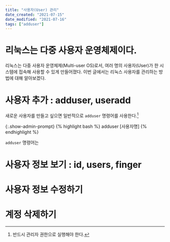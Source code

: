 ```yaml
---
title: "사용자(User) 관리"
date_created: "2021-07-15"
date_modified: "2021-07-16"
tags: ["adduser"]
---
```


# 리눅스는 다중 사용자 운영체제이다.

리눅스는 다중 사용자 운영체제(Multi-user OS)로서, 여러 명의 사용자(User)가 한 시스템에 접속해 사용할 수 있게 만들어졌다. 이번 글에서는 리눅스 사용자를 관리하는 방법에 대해 알아보겠다.

# 사용자 추가 : adduser, useradd

새로운 사용자를 만들고 싶으면 일반적으로 `adduser` 명령어를 사용한다.[^1]

[^1]: 반드시 관리자 권한으로 실행해야 한다.

{:.show-admin-prompt}
{% highlight bash %}
adduser [사용자명]
{% endhighlight %}



`adduser` 명령어는 


# 사용자 정보 보기 : id, users, finger



# 사용자 정보 수정하기

# 계정 삭제하기
